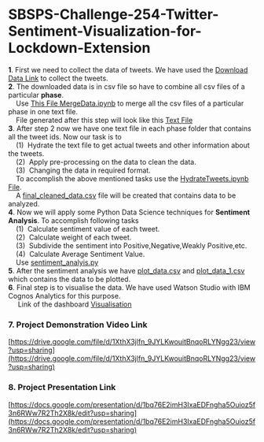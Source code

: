 # SBSPS-Challenge-254-Twitter-Sentiment-Visualization-for-Lockdown-Extension
**1**. First we need to collect the data of tweets. We have used the [Download Data Link](https://ieee-dataport.org/open-access/coronavirus-covid-19-tweets-dataset) to collect the tweets.</br>
**2**. The downloaded data is in csv file so have to combine all csv files of a particular **phase**.</br>
        &nbsp;&nbsp;&nbsp;&nbsp;Use [This File MergeData.ipynb](MergeData.ipynb) to merge all the csv files of a particular phase in one text file.</br>
        &nbsp;&nbsp;&nbsp;&nbsp;File generated after this step will look like this [Text File](final-phase4.txt)</br>
**3**. After step 2 now we have one text file in each phase folder that contains all the tweet ids. Now our task is to</br>
        &nbsp;&nbsp;&nbsp;&nbsp;(1)&nbsp; Hydrate the text file to get actual tweets and other information about the tweets.</br>
        &nbsp;&nbsp;&nbsp;&nbsp;(2)&nbsp; Apply pre-processing on the data to clean the data.</br>
        &nbsp;&nbsp;&nbsp;&nbsp;(3)&nbsp; Changing the data in required format.</br>
        &nbsp;&nbsp;&nbsp;&nbsp;To accomplish the above mentioned tasks use the [HydrateTweets.ipynb File](HydrateTweets.ipynb).</br>
        &nbsp;&nbsp;&nbsp;&nbsp;A [final_cleaned_data.csv](final_cleaned_data.csv) file will be created that contains data to be analyzed.</br>
**4**. Now we will apply some Python Data Science techniques for **Sentiment Analysis**. To accomplish following tasks</br>
        &nbsp;&nbsp;&nbsp;&nbsp;(1)&nbsp; Calculate sentiment value of each tweet.</br>
        &nbsp;&nbsp;&nbsp;&nbsp;(2)&nbsp; Calculate weight of each tweet.</br>
        &nbsp;&nbsp;&nbsp;&nbsp;(3)&nbsp; Subdivide the sentiment into Positive,Negative,Weakly Positive,etc.</br>
        &nbsp;&nbsp;&nbsp;&nbsp;(4)&nbsp; Calculate Average Sentiment Value.</br>
        &nbsp;&nbsp;&nbsp;&nbsp;Use [sentiment_analyis.py](sentiment_analysis.py)</br>
**5**. After the sentiment analysis we have [plot_data.csv](plot_data.csv) and [plot_data_1.csv](plot_data_1.csv) which contains the data to be plotted.</br>
**6**. Final step is to visualise the data. We have used Watson Studio with IBM Cognos Analytics for this purpose. </br>
        &nbsp;&nbsp;&nbsp;&nbsp; Link of the dashboard [Visualisation](https://dataplatform.cloud.ibm.com/dashboards/1eae785d-7db1-4a2f-b6b2-b42ac2cce86a/view/7915f71f38b7349171e9e6e4079f2a527b347709b3bb8106d6807b490d637297a96017c0c82d1e5dde120d36fbe8135cce)
        
### **7**. Project Demonstration Video Link </br>
[https://drive.google.com/file/d/1XthX3jlfn_9JYLKwouitBnqoRLYNgg23/view?usp=sharing](https://drive.google.com/file/d/1XthX3jlfn_9JYLKwouitBnqoRLYNgg23/view?usp=sharing)</br>
### **8**. Project Presentation Link </br>
[https://docs.google.com/presentation/d/1bq76E2imH3IxaEDFngha5Ouioz5f3n6RWw7R2Th2X8k/edit?usp=sharing](https://docs.google.com/presentation/d/1bq76E2imH3IxaEDFngha5Ouioz5f3n6RWw7R2Th2X8k/edit?usp=sharing)
